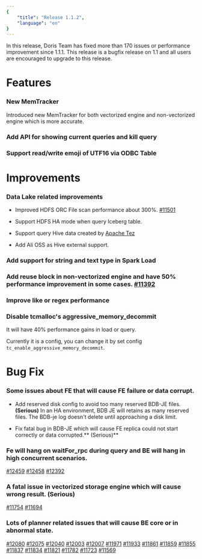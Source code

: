 ```yaml
---
{
    "title": "Release 1.1.2",
    "language": "en"
}
---
```


<!--
Licensed to the Apache Software Foundation (ASF) under one
or more contributor license agreements.  See the NOTICE file
distributed with this work for additional information
regarding copyright ownership.  The ASF licenses this file
to you under the Apache License, Version 2.0 (the
"License"); you may not use this file except in compliance
with the License.  You may obtain a copy of the License at

  http://www.apache.org/licenses/LICENSE-2.0

Unless required by applicable law or agreed to in writing,
software distributed under the License is distributed on an
"AS IS" BASIS, WITHOUT WARRANTIES OR CONDITIONS OF ANY
KIND, either express or implied.  See the License for the
specific language governing permissions and limitations
under the License.
-->


In this release, Doris Team has fixed more than 170 issues or performance improvement since 1.1.1. This release is a bugfix release on 1.1 and all users are encouraged to upgrade to this release.

# Features

### New MemTracker

Introduced new MemTracker for both vectorized engine and non-vectorized engine which is more accurate.

### Add API for showing current queries and kill query

### Support read/write emoji of UTF16 via ODBC Table

# Improvements

### Data Lake related improvements

- Improved HDFS ORC File scan performance about 300%. [#11501](https://github.com/apache/doris/pull/11501)

- Support HDFS HA mode when query Iceberg table.

- Support query Hive data created by [Apache Tez](https://tez.apache.org/)

- Add Ali OSS as Hive external support.

### Add support for string and text type in Spark Load


### Add reuse block in non-vectorized engine and have 50% performance improvement in some cases. [#11392](https://github.com/apache/doris/pull/11392)

### Improve like or regex performance

### Disable tcmalloc's aggressive_memory_decommit 

It will have 40% performance gains in load or query.

Currently it is a config, you can change it by set config `tc_enable_aggressive_memory_decommit`.

# Bug Fix

### Some issues about FE that will cause FE failure or data corrupt.

- Add reserved disk config to avoid too many reserved BDB-JE files.**(Serious)**   In an HA environment, BDB JE will retains as many reserved files. The BDB-je log doesn't delete until approaching a disk limit.

- Fix fatal bug in BDB-JE which will cause FE replica could not start correctly or data corrupted.** (Serious)**

### Fe will hang on waitFor_rpc during query and BE will hang in high concurrent scenarios.

[#12459](https://github.com/apache/doris/pull/12459) [#12458](https://github.com/apache/doris/pull/12458) [#12392](https://github.com/apache/doris/pull/12392)

### A fatal issue in vectorized storage engine which will cause wrong result. **(Serious)**

[#11754](https://github.com/apache/doris/pull/11754) [#11694](https://github.com/apache/doris/pull/11694)

### Lots of planner related issues that will cause BE core or in abnormal state.

[#12080](https://github.com/apache/doris/pull/12080) [#12075](https://github.com/apache/doris/pull/12075) [#12040](https://github.com/apache/doris/pull/12040) [#12003](https://github.com/apache/doris/pull/12003) [#12007](https://github.com/apache/doris/pull/12007) [#11971](https://github.com/apache/doris/pull/11971) [#11933](https://github.com/apache/doris/pull/11933) [#11861](https://github.com/apache/doris/pull/11861) [#11859](https://github.com/apache/doris/pull/11859) [#11855](https://github.com/apache/doris/pull/11855) [#11837](https://github.com/apache/doris/pull/11837) [#11834](https://github.com/apache/doris/pull/11834) [#11821](https://github.com/apache/doris/pull/11821) [#11782](https://github.com/apache/doris/pull/11782) [#11723](https://github.com/apache/doris/pull/11723) [#11569](https://github.com/apache/doris/pull/11569)

